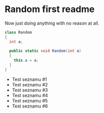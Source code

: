 # Random first readme
Now just doing anything with no reason at all.
```c#
class Random
{
  int a;
  
  public static void Random(int a)
  {
    this.a = a;
  }
}
```

- Test seznamu #1
- Test seznamu #2
- Test seznamu #3
- Test seznamu #4
- Test seznamu #5
- Test seznamu #6

